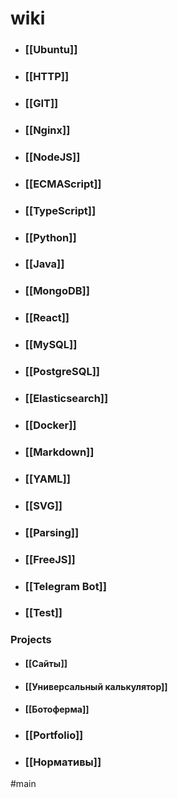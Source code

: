 # wiki

- ### [[Ubuntu]]
- ### [[HTTP]]
- ### [[GIT]]
- ### [[Nginx]]
- ### [[NodeJS]]
- ### [[ECMAScript]]
- ### [[TypeScript]]
- ### [[Python]]
- ### [[Java]]
- ### [[MongoDB]]
- ### [[React]]
- ### [[MySQL]]
- ### [[PostgreSQL]]
- ### [[Elasticsearch]]
- ### [[Docker]]
- ### [[Markdown]]
- ### [[YAML]]
- ### [[SVG]]
- ### [[Parsing]]
- ### [[FreeJS]]
- ### [[Telegram Bot]]
- ### [[Test]]

### Projects
- #### [[Сайты]]
- #### [[Универсальный калькулятор]]
- #### [[Ботоферма]]
- ### [[Portfolio]]
- ### [[Нормативы]]

#main
